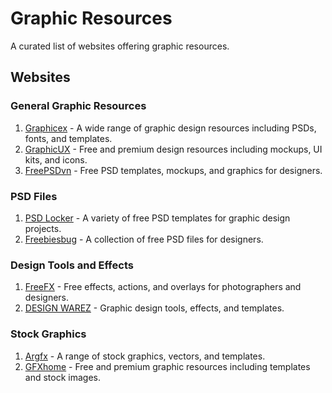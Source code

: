 # Graphic Resources

A curated list of websites offering graphic resources.

## Websites

### General Graphic Resources
1. [Graphicex](https://graphicex.com/) - A wide range of graphic design resources including PSDs, fonts, and templates.
2. [GraphicUX](https://www.graphicux.com/) - Free and premium design resources including mockups, UI kits, and icons.
3. [FreePSDvn](https://freepsdvn.com/) - Free PSD templates, mockups, and graphics for designers.

### PSD Files
1. [PSD Locker](https://psdlocker.com/) - A variety of free PSD templates for graphic design projects.
2. [Freebiesbug](https://freebiesbug.com/psd-freebies/) - A collection of free PSD files for designers.

### Design Tools and Effects
1. [FreeFX](https://www.freefx.net/) - Free effects, actions, and overlays for photographers and designers.
2. [DESIGN WAREZ](https://designwarez.com/) - Graphic design tools, effects, and templates.

### Stock Graphics
1. [Argfx](https://www.argfx.co/index.php) - A range of stock graphics, vectors, and templates.
2. [GFXhome](https://gfxhome.ws/index.php) - Free and premium graphic resources including templates and stock images.
